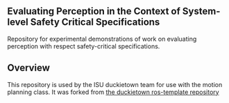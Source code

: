 ## Evaluating Perception in the Context of System-level Safety Critical Specifications
Repository for experimental demonstrations of work on evaluating perception with respect safety-critical specifications.

## Overview
This repository is used by the ISU duckietown team for use with the motion planning class. It was forked from [the duckietown ros-template repository](https://github.com/duckietown/template-ros)
